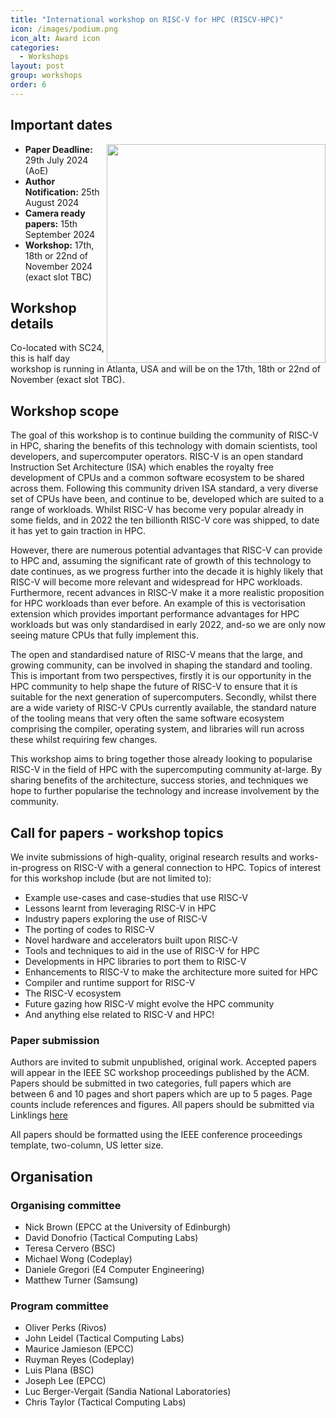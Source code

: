 ```yaml
---
title: "International workshop on RISC-V for HPC (RISCV-HPC)"
icon: /images/podium.png
icon_alt: Award icon
categories:
  - Workshops
layout: post
group: workshops
order: 6
---
```


## Important dates
<img align="right" src="https://riscv.epcc.ed.ac.uk/images/sc24_H_black_solid.png" width=350>

* **Paper Deadline:** 29th July 2024 (AoE)
* **Author Notification:** 25th August 2024
* **Camera ready papers:** 15th September 2024
* **Workshop:** 17th, 18th or 22nd of November 2024 (exact slot TBC)

## Workshop details
Co-located with SC24, this is half day workshop is running in Atlanta, USA and will be on the 17th, 18th or 22nd of November (exact slot TBC).

## Workshop scope
The goal of this workshop is to continue building the community of RISC-V in HPC, sharing the benefits of this technology with domain scientists, tool developers, and supercomputer operators. RISC-V is an open standard Instruction Set Architecture (ISA) which enables the royalty free development of CPUs and a common software ecosystem to be shared across them. Following this community driven ISA standard, a very diverse set of CPUs have been, and continue to be, developed which are suited to a range of workloads. Whilst RISC-V has become very popular already in some fields, and in 2022 the ten billionth RISC-V core was shipped, to date it has yet to gain traction in HPC.

However, there are numerous potential advantages that RISC-V can provide to HPC and, assuming the significant rate of growth of this technology to date continues, as we progress further into the decade it is highly likely that RISC-V will become more relevant and widespread for HPC workloads. Furthermore, recent advances in RISC-V make it a more realistic proposition for HPC workloads than ever before. An example of this is vectorisation extension which provides important performance advantages for HPC workloads but was only standardised in early 2022, and-so we are only now seeing mature CPUs that fully implement this.

The open and standardised nature of RISC-V means that the large, and growing community, can be involved in shaping the standard and tooling. This is important from two perspectives, firstly it is our opportunity in the HPC community to help shape the future of RISC-V to ensure that it is suitable for the next generation of supercomputers. Secondly, whilst there are a wide variety of RISC-V CPUs currently available, the standard nature of the tooling means that very often the same software ecosystem comprising the compiler, operating system, and libraries will run across these whilst requiring few changes.

This workshop aims to bring together those already looking to popularise RISC-V in the field of HPC with the supercomputing community at-large. By sharing benefits of the architecture, success stories, and techniques we hope to further popularise the technology and increase involvement by the community. 

## Call for papers - workshop topics

We invite submissions of high-quality, original research results and works-in-progress on RISC-V with a general connection to HPC. Topics of interest for this workshop include (but are not limited to):

* Example use-cases and case-studies that use RISC-V
* Lessons learnt from leveraging RISC-V in HPC
* Industry papers exploring the use of RISC-V
* The porting of codes to RISC-V
* Novel hardware and accelerators built upon RISC-V
* Tools and techniques to aid in the use of RISC-V for HPC
* Developments in HPC libraries to port them to RISC-V
* Enhancements to RISC-V to make the architecture more suited for HPC
* Compiler and runtime support for RISC-V
* The RISC-V ecosystem
* Future gazing how RISC-V might evolve the HPC community
* And anything else related to RISC-V and HPC!

### Paper submission

Authors are invited to submit unpublished, original work. Accepted papers will appear in the IEEE SC workshop proceedings published by the ACM. Papers should be submitted in two categories, full papers which are between 6 and 10 pages and short papers which are up to 5 pages. Page counts include references and figures. All papers should be submitted via Linklings [here](https://submissions.supercomputing.org/?args=Aprcnt3DxGzb0zU3TJUHtGyfHfbQIf0zU30Jprcnt3DbATzU30IXrfGzIXrfh_NTz0Cx0zfsGc__RDTHQP0Aprcnt3DxfGzU3ACIIfb0HQP0Aprcnt3DxfTtUbprcnt3DsfGQUIYprcnt3DbTtUbb0XfQbGzt9_TzYprcnt3D40bprcnt3DQxGdbUfTzYprcnt3D40QHHGdbUfTzYprcnt3D40Iprcnt3Dxprcnt3DGdbUfTrAprcnt3DxGzU3ACI0IQ3TrJUHtGzU3ACI0IQ3TEGRRRch)

All papers should be formatted using the IEEE conference proceedings template, two-column, US letter size.

## Organisation 

### Organising committee

* Nick Brown (EPCC at the University of Edinburgh)
* David Donofrio (Tactical Computing Labs)
* Teresa Cervero (BSC)
* Michael Wong (Codeplay)
* Daniele Gregori (E4 Computer Engineering)
* Matthew Turner (Samsung)

### Program committee

* Oliver Perks (Rivos)
* John Leidel (Tactical Computing Labs)
* Maurice Jamieson (EPCC)
* Ruyman Reyes (Codeplay)
* Luis Plana (BSC)
* Joseph Lee (EPCC)
* Luc Berger-Vergait (Sandia National Laboratories)
* Chris Taylor (Tactical Computing Labs)
